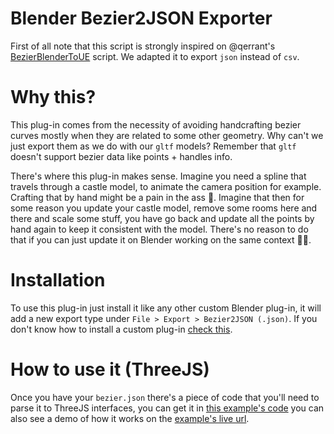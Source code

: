 # Blender Bezier2JSON Exporter
First of all note that this script is strongly inspired on @qerrant's [BezierBlenderToUE](https://github.com/qerrant/BezierBlenderToUE) script.
We adapted it to export `json` instead of `csv`.

# Why this?
This plug-in comes from the necessity of avoiding handcrafting bezier curves mostly when they are related to some other geometry. Why can't we just export them
as we do with our `gltf` models? Remember that `gltf` doesn't support bezier data like points + handles info.

There's where this plug-in makes sense. Imagine you need a spline that travels through a castle model, to animate the camera position for example. Crafting
that by hand might be a pain in the ass 😬. Imagine that then for some reason you update your castle model, remove some rooms here and there and scale some
stuff, you have go back and update all the points by hand again to keep it consistent with the model. There's no reason to do that if you can just update it
on Blender working on the same context 🙏🏼.

# Installation
To use this plug-in just install it like any other custom Blender plug-in, it will add a new export type under `File > Export > Bezier2JSON (.json)`.
If you don't know how to install a custom plug-in [check this](https://youtu.be/cyt0O7saU4Q?t=33).

# How to use it (ThreeJS)
Once you have your `bezier.json` there's a piece of code that you'll need to parse it to ThreeJS interfaces, you can get it in [this example's code](https://github.com/basementstudio/basement-laboratory/blob/main/src/experiments/49.bezier-import.js)
you can also see a demo of how it works on the [example's live url](https://lab.basement.studio/experiments/49.bezier-import.js).
